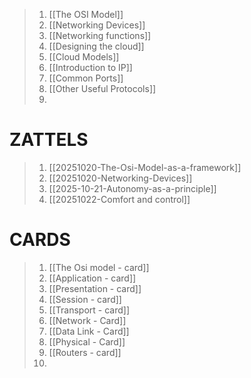 >1. [[The OSI Model]]
>2. [[Networking Devices]]
>3. [[Networking functions]]
>4. [[Designing the cloud]]
>5. [[Cloud Models]]
>6. [[Introduction to IP]]
>7. [[Common Ports]]
>8. [[Other Useful Protocols]]
>9. 




# ZATTELS
>1. [[20251020-The-Osi-Model-as-a-framework]]
>2. [[20251020-Networking-Devices]]
>3. [[2025-10-21-Autonomy-as-a-principle]]
>4. [[20251022-Comfort and control]]


# CARDS
>1. [[The Osi model - card]]
>2. [[Application - card]]
>3. [[Presentation - card]]
>4. [[Session - card]]
>5. [[Transport - card]]
>6. [[Network - Card]]
>7. [[Data Link - Card]]
>8. [[Physical - Card]]
>9. [[Routers - card]]
>10. 